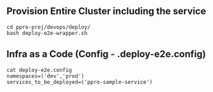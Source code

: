## Provision Entire Cluster including the service
  ```
  cd ppro-proj/devops/deploy/
  bash deploy-e2e-wrapper.sh 
  ```

## Infra as a Code (Config - .deploy-e2e.config)
```
cat deploy-e2e.config
namespaces=('dev','prod')
services_to_be_deployed=('ppro-sample-service')
```